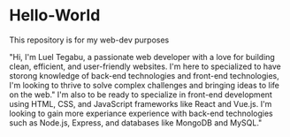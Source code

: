 # Hello-World
This repository is for my web-dev purposes

"Hi, I'm Luel Tegabu, a passionate web developer with a love for building clean, efficient, and user-friendly websites. I'm here to specialized to have storong knowledge of back-end technologies and front-end technologies, I'm looking to thrive to solve complex challenges and bringing ideas to life on the web."
I'm also to be ready to specialize in front-end development using HTML, CSS, and JavaScript frameworks like React and Vue.js. I'm looking to gain more experiance experience with back-end technologies such as Node.js, Express, and databases like MongoDB and MySQL."
